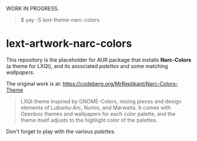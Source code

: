 WORK IN PROGRESS. 

> $ yay -S lext-theme-narc-colors

# lext-artwork-narc-colors
This repository is the placeholder for AUR package that installs **Narc-Colors** (a theme for LXQt), and its associated *palettes* and some matching *wallpapers*.

The original work is at: https://codeberg.org/MrReplikant/Narc-Colors-Theme
> LXQt theme inspired by GNOME-Colors, mixing pieces and design elements of Lubuntu-Arc, Numix, and Marwaita. It comes with Openbox themes and wallpapers for each color palette, and the theme itself adjusts to the highlight color of the palettes.

Don't forget to play with the various *palettes*.
